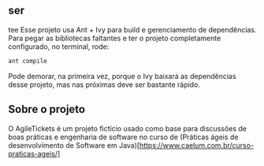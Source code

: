 ser
-----------------------
tee
Esse projeto usa Ant + Ivy para build e gerenciamento de dependências. Para pegar as bibliotecas faltantes e ter o projeto completamente configurado, no terminal, rode:

``` bash
ant compile
```

Pode demorar, na primeira vez, porque o Ivy baixará as dependências desse projeto, mas nas próximas deve ser bastante rápido.

Sobre o projeto
---------------

O AgileTickets é um projeto fictício usado como base para discussões de boas práticas e engenharia de software no curso de (Práticas ágeis de desenvolvimento de Software em Java)[https://www.caelum.com.br/curso-praticas-ageis/]
